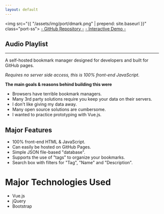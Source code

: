 ```yaml
---
layout: default
---
```


<img src="{{ "/assets/img/port/dmark.png" | prepend: site.baseurl }}" class="port-ss">
<a class="button-full repo-btn" href="https://github.com/matdombrock/dMark" target="_blank">- GitHub Repository -</a>
<a class="button-full demo-btn"  href="http://mzero.space/dMark/" target="_blank">- Interactive Demo -</a>
<h2 class="post-title">Audio Playlist</h2>
<hr>
A self-hosted bookmark manager designed for developers and built for GitHub pages.

*Requires no server side access, this is 100% front-end JavaScript.*

**The main goals & reasons behind building this were**
* Browsers have terrible bookmark managers.
* Many 3rd party solutions require you keep your data on their servers.
* I don't like giving my data away.
* Many open source solutions are cumbersome.
* I wanted to practice prototyping with Vue.js.

## Major Features
* 100% front-end HTML & JavaScript. 
* Can easily be hosted on GitHub Pages.
* Simple JSON file-based "database".
* Supports the use of "tags" to organize your bookmarks. 
* Search box with filters for "Tag", "Name" and "Description".

# Major Technologies Used
* Vue.js
* jQuery
* Bootstrap